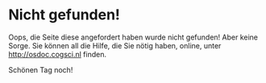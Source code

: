 # Nicht gefunden!

Oops, die Seite diese angefordert haben wurde nicht gefunden! Aber keine Sorge. Sie können all die Hilfe, die Sie nötig haben, online, unter <http://osdoc.cogsci.nl> finden. 

Schönen Tag noch!

